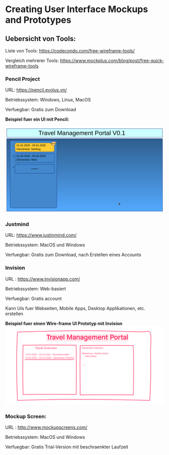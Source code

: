 

# Creating User Interface Mockups and Prototypes

## Uebersicht von Tools:
Liste von Tools:  https://codecondo.com/free-wireframe-tools/

Vergleich mehrerer Tools: https://www.mockplus.com/blog/post/free-quick-wireframe-tools

### Pencil Project

URL: https://pencil.evolus.vn/

Betriebssystem: Windows, Linux, MacOS

Verfuegbar: Gratis zum Download

**Beispiel fuer ein UI mit Pencil:** 

![Beispiel fuer einen Wire-frame UI Prototyp mit Pencil](/wiki/uiprototype/example_pencil.png)



### Justmind

URL: https://www.justinmind.com/

Betriebssystem: MacOS und Windows

Verfuegbar: Gratis zum Download, nach Erstellen eines Accounts



### Invision

URL : https://www.invisionapp.com/

Betriebssystem: Web-basiert

Verfuegbar: Gratis account

Kann UIs fuer Webseiten, Mobile Apps, Desktop Applikationen, etc. erstellen


**Beispiel fuer einen Wire-frame UI Prototyp mit Invision**
![Beispiel fuer einen Wire-frame UI Prototyp mit Invision](/wiki/uiprototype/example_invision.png)




### Mockup Screen: 

URL : http://www.mockupscreens.com/

Betriebssystem: MacOS und Windows

Verfuegbar: Gratis Trial-Version mit beschraenkter Laufzeit
